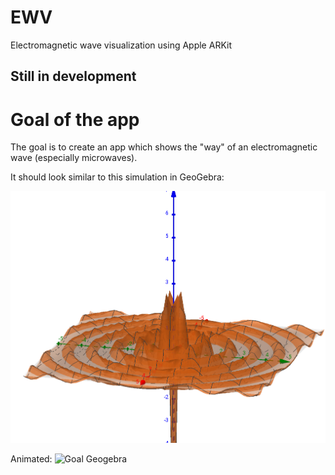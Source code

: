 # EWV
Electromagnetic wave visualization using Apple ARKit

## Still in development

# Goal of the app
The goal is to create an app which shows the "way" of an electromagnetic wave (especially microwaves).

It should look similar to this simulation in GeoGebra:

![Goal Geogebra](media/goal_geogebra.jpg)

Animated:
![Goal Geogebra](media/goal_geogebra_animated.gif)

